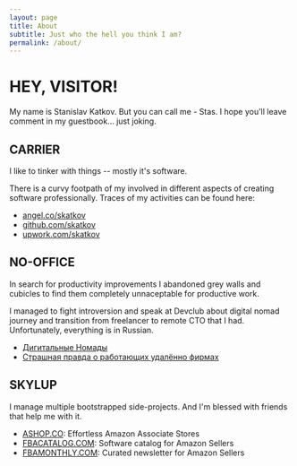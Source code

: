 ```yaml
---
layout: page
title: About
subtitle: Just who the hell you think I am?
permalink: /about/
---
```


# HEY, VISITOR!
  
  My name is Stanislav Katkov. But you can call me - 
  Stas. I hope you'll leave comment in my guestbook...
  just joking.

## CARRIER

  I like to tinker with things -- mostly it's software.
  
  There is a curvy footpath of my involved in different
  aspects of creating software professionally. Traces of
  my activities can be found here:

  - <a href="https://angel.co/skatkov">angel.co/skatkov</a>
  - <a href="https://github.com/skatkov">github.com/skatkov</a>
  - <a href="https://www.upwork.com/o/profiles/users/_~0132f0b04d803f9c84/">upwork.com/skatkov</a>

## NO-OFFICE

  In search for productivity improvements I abandoned 
  grey walls and cubicles to find them completely unnaceptable
  for productive work.

  I managed to fight introversion and speak at Devclub about
  digital nomad journey and transition from freelancer 
  to remote CTO that I had. Unfortunately, everything
  is in Russian.
  
  - <a href="https://www.youtube.com/watch?v=zaqZYDFm7Wo">Дигитальные Номады</a>
  - <a href="https://www.youtube.com/watch?v=0dXJQ3gQKDU">Страшная правда о работающих удалённо фирмах</a>

## SKYLUP

  I manage multiple bootstrapped side-projects. And I'm
  blessed with friends that help me with it.

  - <a href="https://www.ashop.co">ASHOP.CO</a>: 
    Effortless Amazon Associate Stores
  - <a href="https://fbacatalog.com">FBACATALOG.COM</a>: 
    Software catalog for Amazon Sellers
  - <a href="htttps://fbamonthly.com">FBAMONTHLY.COM</a>: 
    Curated newsletter for Amazon Sellers

